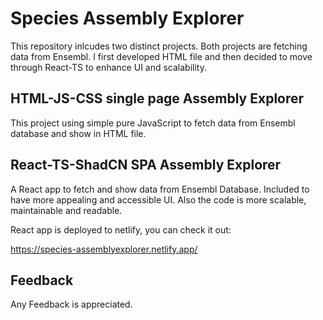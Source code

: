 # Species Assembly Explorer

This repository inlcudes two distinct projects. Both projects are fetching data from Ensembl. I first developed HTML file and then decided to move through React-TS to enhance UI and scalability.

## HTML-JS-CSS single page Assembly Explorer

This project using simple pure JavaScript to fetch data from Ensembl database and show in HTML file. 

## React-TS-ShadCN SPA Assembly Explorer

A React app to fetch and show data from Ensembl Database. Included to have more appealing and accessible UI. Also the code is more scalable, maintainable and readable.

React app is deployed to netlify, you can check it out:

https://species-assemblyexplorer.netlify.app/


## Feedback

Any Feedback is appreciated.

